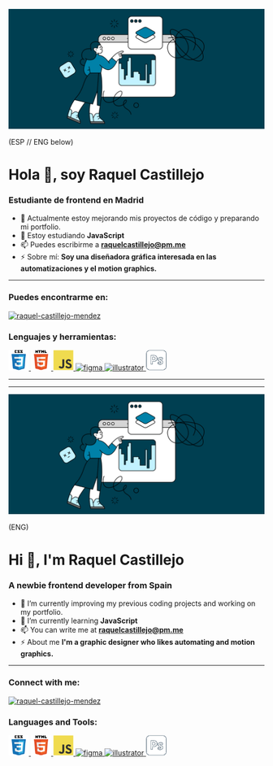 <!-- Readme creado con la plantilla de https://rahuldkjain.github.io/gh-profile-readme-generator/ -->
<!-- Banner creado con el repositorio de https://designstripe.com/ -->

![Banner decorativo](https://github.com/raquel-castillejo/raquel-castillejo/blob/main/github-profile-banner.jpg)


(ESP // ENG below)

# Hola 👋, soy Raquel Castillejo

### Estudiante de frontend en Madrid

- 🔭 Actualmente estoy mejorando mis proyectos de código y preparando mi portfolio.
- 🌱 Estoy estudiando **JavaScript**
- 📫 Puedes escribirme a **raquelcastillejo@pm.me**
- ⚡ Sobre mí: **Soy una diseñadora gráfica interesada en las automatizaciones y el motion graphics.**

---

<h3 align="left">Puedes encontrarme en:</h3>
<p align="left">
<a href="https://linkedin.com/in/raquel-castillejo-mendez" target="blank"><img align="center" src="https://raw.githubusercontent.com/rahuldkjain/github-profile-readme-generator/master/src/images/icons/Social/linked-in-alt.svg" alt="raquel-castillejo-mendez" height="30" width="40" /></a>
</p>

<h3 align="left">Lenguajes y herramientas:</h3>
<p align="left"> <a href="https://www.w3schools.com/css/" target="_blank" rel="noreferrer"> <img src="https://raw.githubusercontent.com/devicons/devicon/master/icons/css3/css3-original-wordmark.svg" alt="css3" width="40" height="40"/> </a> <a href="https://www.w3.org/html/" target="_blank" rel="noreferrer"> <img src="https://raw.githubusercontent.com/devicons/devicon/master/icons/html5/html5-original-wordmark.svg" alt="html5" width="40" height="40"/> </a> <a href="https://developer.mozilla.org/en-US/docs/Web/JavaScript" target="_blank" rel="noreferrer"> <img src="https://raw.githubusercontent.com/devicons/devicon/master/icons/javascript/javascript-original.svg" alt="javascript" width="40" height="40"/> <a href="https://www.figma.com/" target="_blank" rel="noreferrer"> <img src="https://www.vectorlogo.zone/logos/figma/figma-icon.svg" alt="figma" width="40" height="40"/> </a><a href="https://www.adobe.com/in/products/illustrator.html" target="_blank" rel="noreferrer"> <img src="https://www.vectorlogo.zone/logos/adobe_illustrator/adobe_illustrator-icon.svg" alt="illustrator" width="40" height="40"/> </a></a> <a href="https://www.photoshop.com/en" target="_blank" rel="noreferrer"> <img src="https://raw.githubusercontent.com/devicons/devicon/master/icons/photoshop/photoshop-line.svg" alt="photoshop" width="40" height="40"/> </a> </p>

---

---

<!-- This readme was created with https://rahuldkjain.github.io/gh-profile-readme-generator/ -->
<!-- The banner was created with https://designstripe.com/ -->

![Decorative banner](https://github.com/raquel-castillejo/raquel-castillejo/blob/main/github-profile-banner.jpg)

(ENG)

# Hi 👋, I'm Raquel Castillejo

### A newbie frontend developer from Spain

- 🔭 I’m currently improving my previous coding projects and working on my portfolio.
- 🌱 I’m currently learning **JavaScript**
- 📫 You can write me at **raquelcastillejo@pm.me**
- ⚡ About me **I'm a graphic designer who likes automating and motion graphics.**

---

<h3 align="left">Connect with me:</h3>
<p align="left">
<a href="https://linkedin.com/in/raquel-castillejo-mendez" target="blank"><img align="center" src="https://raw.githubusercontent.com/rahuldkjain/github-profile-readme-generator/master/src/images/icons/Social/linked-in-alt.svg" alt="raquel-castillejo-mendez" height="30" width="40" /></a>
</p>

<h3 align="left">Languages and Tools:</h3>
<p align="left"> <a href="https://www.w3schools.com/css/" target="_blank" rel="noreferrer"> <img src="https://raw.githubusercontent.com/devicons/devicon/master/icons/css3/css3-original-wordmark.svg" alt="css3" width="40" height="40"/> </a> <a href="https://www.w3.org/html/" target="_blank" rel="noreferrer"> <img src="https://raw.githubusercontent.com/devicons/devicon/master/icons/html5/html5-original-wordmark.svg" alt="html5" width="40" height="40"/> </a> <a href="https://developer.mozilla.org/en-US/docs/Web/JavaScript" target="_blank" rel="noreferrer"> <img src="https://raw.githubusercontent.com/devicons/devicon/master/icons/javascript/javascript-original.svg" alt="javascript" width="40" height="40"/> <a href="https://www.figma.com/" target="_blank" rel="noreferrer"> <img src="https://www.vectorlogo.zone/logos/figma/figma-icon.svg" alt="figma" width="40" height="40"/> </a><a href="https://www.adobe.com/in/products/illustrator.html" target="_blank" rel="noreferrer"> <img src="https://www.vectorlogo.zone/logos/adobe_illustrator/adobe_illustrator-icon.svg" alt="illustrator" width="40" height="40"/> </a></a> <a href="https://www.photoshop.com/en" target="_blank" rel="noreferrer"> <img src="https://raw.githubusercontent.com/devicons/devicon/master/icons/photoshop/photoshop-line.svg" alt="photoshop" width="40" height="40"/> </a> </p>
